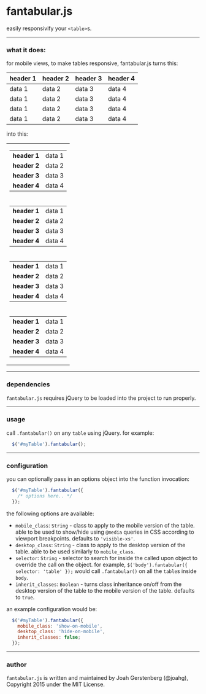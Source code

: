 # fantabular.js

easily responsivify your `<table>`s.

---

### what it does:

for mobile views, to make tables responsive, fantabular.js turns this:

<table>
  <thead>
    <tr>
      <th>
        header 1
      </th>
      <th>
        header 2
      </th>
      <th>
        header 3
      </th>
      <th>
        header 4
      </th>
    </tr>
  </thead>
  <tbody>
    <tr>
      <td>
        data 1
      </td>
      <td>
        data 2
      </td>
      <td>
        data 3
      </td>
      <td>
        data 4
      </td>
    </tr>
    <tr>
      <td>
        data 1
      </td>
      <td>
        data 2
      </td>
      <td>
        data 3
      </td>
      <td>
        data 4
      </td>
    </tr>
    <tr>
      <td>
        data 1
      </td>
      <td>
        data 2
      </td>
      <td>
        data 3
      </td>
      <td>
        data 4
      </td>
    </tr>
    <tr>
      <td>
        data 1
      </td>
      <td>
        data 2
      </td>
      <td>
        data 3
      </td>
      <td>
        data 4
      </td>
    </tr>
  </tbody>
</table>

into this:

<table>
  <tbody>
    <tr>
      <td>
        <table>
          <tbody>
            <tr>
              <td class="header">
                <strong>header 1</strong>
              </td>
              <td>
                data 1
              </td>
            </tr>
            <tr>
              <td class="header">
                <strong>header 2</strong>
              </td>
              <td>
                data 2
              </td>
            </tr>
            <tr>
              <td class="header">
                <strong>header 3</strong>
              </td>
              <td>
                data 3
              </td>
            </tr>
            <tr>
              <td class="header">
                <strong>header 4</strong>
              </td>
              <td>
                data 4
              </td>
            </tr>
          </tbody>
        </table>
      </td>
    </tr>
    <tr>
      <td>
        <table>
          <tbody>
            <tr>
              <td class="header">
                <strong>header 1</strong>
              </td>
              <td>
                data 1
              </td>
            </tr>
            <tr>
              <td class="header">
                <strong>header 2</strong>
              </td>
              <td>
                data 2
              </td>
            </tr>
            <tr>
              <td class="header">
                <strong>header 3</strong>
              </td>
              <td>
                data 3
              </td>
            </tr>
            <tr>
              <td class="header">
                <strong>header 4</strong>
              </td>
              <td>
                data 4
              </td>
            </tr>
          </tbody>
        </table>
      </td>
    </tr>
    <tr>
      <td>
        <table>
          <tbody>
            <tr>
              <td class="header">
                <strong>header 1</strong>
              </td>
              <td>
                data 1
              </td>
            </tr>
            <tr>
              <td class="header">
                <strong>header 2</strong>
              </td>
              <td>
                data 2
              </td>
            </tr>
            <tr>
              <td class="header">
                <strong>header 3</strong>
              </td>
              <td>
                data 3
              </td>
            </tr>
            <tr>
              <td class="header">
                <strong>header 4</strong>
              </td>
              <td>
                data 4
              </td>
            </tr>
          </tbody>
        </table>
      </td>
    </tr>
    <tr>
      <td>
        <table>
          <tbody>
            <tr>
              <td class="header">
                <strong>header 1</strong>
              </td>
              <td>
                data 1
              </td>
            </tr>
            <tr>
              <td class="header">
                <strong>header 2</strong>
              </td>
              <td>
                data 2
              </td>
            </tr>
            <tr>
              <td class="header">
                <strong>header 3</strong>
              </td>
              <td>
                data 3
              </td>
            </tr>
            <tr>
              <td class="header">
                <strong>header 4</strong>
              </td>
              <td>
                data 4
              </td>
            </tr>
          </tbody>
        </table>
      </td>
    </tr>
  </tbody>
</table>

---

### dependencies

`fantabular.js` requires jQuery to be loaded into the project to run properly.

---

### usage

call `.fantabular()` on any `table` using jQuery. for example:

```javascript
  $('#myTable').fantabular();
```

---

### configuration

you can optionally pass in an options object into the function invocation:

```javascript
  $('#myTable').fantabular({
    /* options here.. */
  });
```

the following options are available:

  -  `mobile_class`: `String` - class to apply to the mobile version of the table. able to be used to show/hide using `@media` queries in CSS according to viewport breakpoints. defaults to `'visible-xs'`.
  -  `desktop_class`: `String` - class to apply to the desktop version of the table. able to be used similarly to `mobile_class`.
  -  `selector`: `String` - selector to search for inside the called upon object to override the call on the object. for example,  `$('body').fantabular({ selector: 'table' });` would call `.fantabular()` on all the `table`s inside `body`.
  -  `inherit_classes`: `Boolean` - turns class inheritance on/off from the desktop version of the table to the mobile version of the table. defaults to `true`.

an example configuration would be:

```javascript
  $('#myTable').fantabular({
    mobile_class: 'show-on-mobile',
    desktop_class: 'hide-on-mobile',
    inherit_classes: false;
  });
```

---

### author

`fantabular.js` is written and maintained by Joah Gerstenberg (@joahg), Copyright 2015 under the MIT License.
